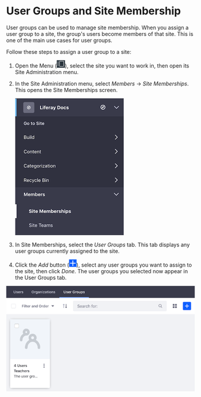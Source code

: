 # User Groups and Site Membership

User groups can be used to manage site membership. When you assign a user group 
to a site, the group's users become members of that site. This is one of the 
main use cases for user groups. 

Follow these steps to assign a user group to a site:

1.  Open the Menu 
    (![Menu](../../../images/icon-menu.png)), 
    select the site you want to work in, then open its Site Administration menu. 

2.  In the Site Administration menu, select *Members* &rarr; *Site Memberships*. 
    This opens the Site Memberships screen. 

    ![Figure 1: Select *Site Memberships* from the Site Administration menu.](../../../images/site-memberships.png)

3.  In Site Memberships, select the *User Groups* tab. This tab displays any 
    user groups currently assigned to the site. 

4.  Click the *Add* button 
    (![Add](../../../images/icon-add.png)), 
    select any user groups you want to assign to the site, then click *Done*. 
    The user groups you selected now appear in the User Groups tab. 

![Figure 2: The User Groups tab in Site Memberships shows the user groups currently assigned to the site.](../../../images/user-groups-site-memberships.png)
